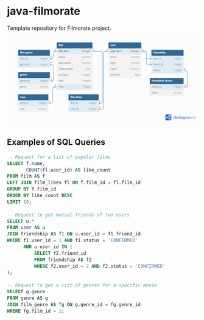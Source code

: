# java-filmorate
Template repository for Filmorate project.
![Database Diagram](ER_diagram.png)

## Examples of SQL Queries
```sql
-- Request for a list of popular films
SELECT f.name,
       COUNT(fl.user_id) AS like_count
FROM film AS f
LEFT JOIN film_likes fl ON f.film_id = fl.film_id
GROUP BY f.film_id
ORDER BY like_count DESC
LIMIT 10;

-- Request to get mutual friends of two users
SELECT u.*
FROM user AS u
JOIN friendship AS f1 ON u.user_id = f1.friend_id
WHERE f1.user_id = 1 AND f1.status = 'CONFIRMED'
      AND u.user_id IN (
          SELECT f2.friend_id
          FROM friendship AS f2
          WHERE f2.user_id = 2 AND f2.status = 'CONFIRMED'
);

-- Request to get a list of genres for a specific movie
SELECT g.genre
FROM genre AS g
JOIN film_genre AS fg ON g.genre_id = fg.genre_id
WHERE fg.film_id = 1; 
